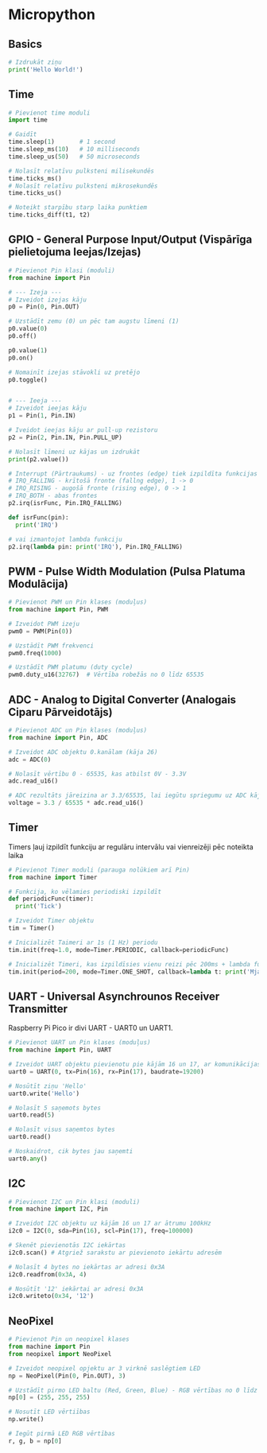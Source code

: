 # Micropython


## Basics

```python
# Izdrukāt ziņu
print('Hello World!')
```

## Time

```python
# Pievienot time moduli
import time

# Gaidīt
time.sleep(1)       # 1 second
time.sleep_ms(10)   # 10 milliseconds
time.sleep_us(50)   # 50 microseconds

# Nolasīt relatīvu pulksteni milisekundēs
time.ticks_ms()
# Nolasīt relatīvu pulksteni mikrosekundēs
time.ticks_us()

# Noteikt starpību starp laika punktiem
time.ticks_diff(t1, t2)
```


## GPIO - General Purpose Input/Output (Vispārīga pielietojuma Ieejas/Izejas)

```python
# Pievienot Pin klasi (moduli)
from machine import Pin

# --- Izeja ---
# Izveidot izejas kāju
p0 = Pin(0, Pin.OUT)

# Uzstādīt zemu (0) un pēc tam augstu līmeni (1)
p0.value(0)
p0.off()

p0.value(1)
p0.on()

# Nomainīt izejas stāvokli uz pretējo
p0.toggle()


# --- Ieeja ---
# Izveidot ieejas kāju
p1 = Pin(1, Pin.IN)

# Iveidot ieejas kāju ar pull-up rezistoru
p2 = Pin(2, Pin.IN, Pin.PULL_UP)

# Nolasīt līmeni uz kājas un izdrukāt
print(p2.value())

# Interrupt (Pārtraukums) - uz frontes (edge) tiek izpildīta funkcijas
# IRQ_FALLING - krītošā fronte (fallng edge), 1 -> 0
# IRQ_RISING - augošā fronte (rising edge), 0 -> 1
# IRQ_BOTH - abas frontes
p2.irq(isrFunc, Pin.IRQ_FALLING)

def isrFunc(pin):
  print('IRQ')

# vai izmantojot lambda funkciju
p2.irq(lambda pin: print('IRQ'), Pin.IRQ_FALLING)

```

## PWM - Pulse Width Modulation (Pulsa Platuma Modulācija)

```python
# Pievienot PWM un Pin klases (moduļus)
from machine import Pin, PWM

# Izveidot PWM izeju
pwm0 = PWM(Pin(0))

# Uzstādīt PWM frekvenci
pwm0.freq(1000)

# Uzstādīt PWM platumu (duty cycle)
pwm0.duty_u16(32767)  # Vērtība robežās no 0 līdz 65535
```

## ADC - Analog to Digital Converter (Analogais Ciparu Pārveidotājs)

```python
# Pievienot ADC un Pin klases (moduļus)
from machine import Pin, ADC

# Izveidot ADC objektu 0.kanālam (kāja 26)
adc = ADC(0)

# Nolasīt vērtību 0 - 65535, kas atbilst 0V - 3.3V
adc.read_u16()

# ADC rezultāts jāreizina ar 3.3/65535, lai iegūtu spriegumu uz ADC kājas
voltage = 3.3 / 65535 * adc.read_u16()
```

## Timer

Timers ļauj izpildīt funkciju ar regulāru intervālu vai vienreizēji pēc noteikta laika

```python
# Pievienot Timer moduli (parauga nolūkiem arī Pin)
from machine import Timer

# Funkcija, ko vēlamies periodiski izpildīt
def periodicFunc(timer):
  print('Tick')

# Izveidot Timer objektu
tim = Timer()

# Inicializēt Taimeri ar 1s (1 Hz) periodu
tim.init(freq=1.0, mode=Timer.PERIODIC, callback=periodicFunc) 

# Inicializēt Timeri, kas izpildīsies vienu reizi pēc 200ms + lambda fukcija
tim.init(period=200, mode=Timer.ONE_SHOT, callback=lambda t: print('Mjau'))
```

## UART - Universal Asynchrounos Receiver Transmitter

Raspberry Pi Pico ir divi UART - UART0 un UART1.

```python
# Pievienot UART un Pin klases (moduļus)
from machine import Pin, UART

# Izveidot UART objektu pievienotu pie kājām 16 un 17, ar komunikācijas ātrumu 19200 
uart0 = UART(0, tx=Pin(16), rx=Pin(17), baudrate=19200)

# Nosūtīt ziņu 'Hello'
uart0.write('Hello')

# Nolasīt 5 saņemots bytes
uart0.read(5)

# Nolasīt visus saņemtos bytes
uart0.read()

# Noskaidrot, cik bytes jau saņemti
uart0.any()


```

## I2C

```python
# Pievienot I2C un Pin klasi (moduli)
from machine import I2C, Pin

# Izveidot I2C objektu uz kājām 16 un 17 ar ātrumu 100kHz
i2c0 = I2C(0, sda=Pin(16), scl=Pin(17), freq=100000)

# Skenēt pievienotās I2C iekārtas
i2c0.scan() # Atgriež sarakstu ar pievienoto iekārtu adresēm

# Nolasīt 4 bytes no iekārtas ar adresi 0x3A
i2c0.readfrom(0x3A, 4)

# Nosūtīt '12' iekārtai ar adresi 0x3A
i2c0.writeto(0x34, '12')
```

## NeoPixel

```python
# Pievienot Pin un neopixel klases
from machine import Pin
from neopixel import NeoPixel

# Izveidot neopixel opjektu ar 3 virknē saslēgtiem LED
np = NeoPixel(Pin(0, Pin.OUT), 3)

# Uzstādīt pirmo LED baltu (Red, Green, Blue) - RGB vērtības no 0 līdz 255
np[0] = (255, 255, 255)

# Nosutīt LED vērtiības
np.write()

# Iegūt pirmā LED RGB vērtības
r, g, b = np[0]
```
